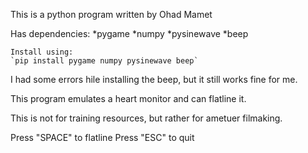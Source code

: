 This is a python program written by Ohad Mamet

Has dependencies:
	*pygame
	*numpy
	*pysinewave
	*beep

	Install using:
	`pip install pygame numpy pysinewave beep`

I had some errors hile installing the beep, but it still works fine for me.


This program emulates a heart monitor and can flatline it.

This is not for training resources, but rather for ametuer filmaking.


Press "SPACE" to flatline
Press "ESC" to quit